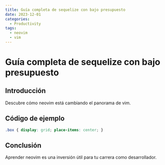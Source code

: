 ```yaml
---
title: Guía completa de sequelize con bajo presupuesto
date: 2023-12-01
categories:
  - Productivity
tags:
  - neovim
  - vim
---
```


# Guía completa de sequelize con bajo presupuesto

## Introducción

Descubre cómo neovim está cambiando el panorama de vim.

## Código de ejemplo

```css
.box { display: grid; place-items: center; }
```

## Conclusión

Aprender neovim es una inversión útil para tu carrera como desarrollador.